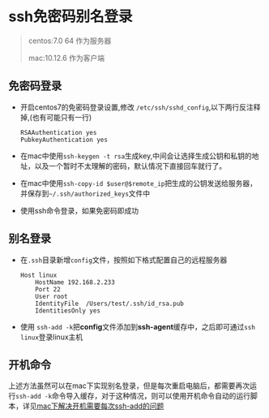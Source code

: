 # ssh免密码别名登录

> centos:7.0 64 作为服务器
>
> mac:10.12.6 作为客户端

## 免密码登录

* 开启centos7的免密码登录设置,修改 `/etc/ssh/sshd_config`,以下两行反注释掉,(也有可能只有一行)

  ```
  RSAAuthentication yes
  PubkeyAuthentication yes
  ```

* 在mac中使用`ssh-keygen -t rsa`生成key,中间会让选择生成公钥和私钥的地址，以及一个暂时不太理解的密码，默认情况下直接回车就行了。

* 在mac中使用`ssh-copy-id $user@$remote_ip`把生成的公钥发送给服务器，并保存到`~/.ssh/authorized_keys`文件中

* 使用ssh命令登录，如果免密码即成功

## 别名登录

* 在`.ssh`目录新增`config`文件，按照如下格式配置自己的远程服务器

  ```Yml
  Host linux
      HostName 192.168.2.233
      Port 22
      User root
      IdentityFile  /Users/test/.ssh/id_rsa.pub
      IdentitiesOnly yes
  ```

* 使用 `ssh-add -k`把**config**文件添加到**ssh-agent**缓存中，之后即可通过`ssh linux`登录linux主机


## 开机命令

上述方法虽然可以在mac下实现别名登录，但是每次重启电脑后，都需要再次运行`ssh-add -k`命令导入缓存，对于这种情况，则可以使用开机命令自动的运行脚本，详见[mac下解决开机需要每次ssh-add的问题](https://www.jianshu.com/p/ada03bd51ed5)